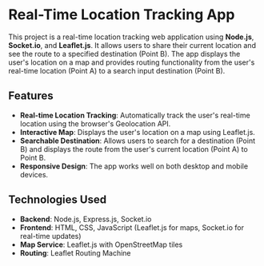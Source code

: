 # Real-Time Location Tracking App

This project is a real-time location tracking web application using **Node.js**, **Socket.io**, and **Leaflet.js**. It allows users to share their current location and see the route to a specified destination (Point B). The app displays the user's location on a map and provides routing functionality from the user's real-time location (Point A) to a search input destination (Point B).

## Features

- **Real-time Location Tracking**: Automatically track the user's real-time location using the browser's Geolocation API.
- **Interactive Map**: Displays the user's location on a map using Leaflet.js.
- **Searchable Destination**: Allows users to search for a destination (Point B) and displays the route from the user's current location (Point A) to Point B.
- **Responsive Design**: The app works well on both desktop and mobile devices.

## Technologies Used

- **Backend**: Node.js, Express.js, Socket.io
- **Frontend**: HTML, CSS, JavaScript (Leaflet.js for maps, Socket.io for real-time updates)
- **Map Service**: Leaflet.js with OpenStreetMap tiles
- **Routing**: Leaflet Routing Machine


